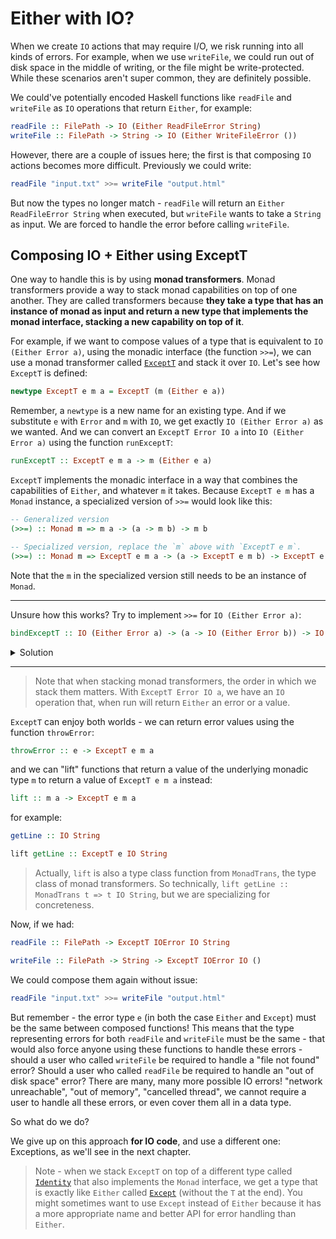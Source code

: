# Either with IO?

When we create `IO` actions that may require I/O, we risk running into all kinds of errors.
For example, when we use `writeFile`, we could run out of disk space in the middle of writing,
or the file might be write-protected. While these scenarios aren't super common, they are definitely
possible.

We could've potentially encoded Haskell functions like `readFile` and `writeFile` as `IO` operations
that return `Either`, for example:

```hs
readFile :: FilePath -> IO (Either ReadFileError String)
writeFile :: FilePath -> String -> IO (Either WriteFileError ())
```

However, there are a couple of issues here; the first is that composing `IO` actions
becomes more difficult. Previously we could write:

```hs
readFile "input.txt" >>= writeFile "output.html"
```

But now the types no longer match - `readFile` will return an `Either ReadFileError String` when executed,
but `writeFile` wants to take a `String` as input. We are forced to handle the error
before calling `writeFile`.

## Composing IO + Either using ExceptT

One way to handle this is by using **monad transformers**. Monad transformers provide a way
to stack monad capabilities on top of one another. They are called transformers because
**they take a type that has an instance of monad as input and return a new type that
implements the monad interface, stacking a new capability on top of it**.

For example, if we want to compose values of a type that is equivalent to `IO (Either Error a)`,
using the monadic interface (the function `>>=`), we can use a monad transformer
called [`ExceptT`](https://hackage.haskell.org/package/mtl-2.3.1/docs/Control-Monad-Except.html#g:2)
and stack it over `IO`.
Let's see how `ExceptT` is defined:

```hs
newtype ExceptT e m a = ExceptT (m (Either e a))
```

Remember, a `newtype` is a new name for an existing type. And if we substitute
`e` with `Error` and `m` with `IO`, we get exactly `IO (Either Error a)` as we wanted.
And we can convert an `ExceptT Error IO a` into `IO (Either Error a)` using
the function `runExceptT`:

```hs
runExceptT :: ExceptT e m a -> m (Either e a)
```

`ExceptT` implements the monadic interface in a way that combines the capabilities of
`Either`, and whatever `m` it takes. Because `ExceptT e m` has a `Monad` instance,
a specialized version of `>>=` would look like this:

```hs
-- Generalized version
(>>=) :: Monad m => m a -> (a -> m b) -> m b

-- Specialized version, replace the `m` above with `ExceptT e m`.
(>>=) :: Monad m => ExceptT e m a -> (a -> ExceptT e m b) -> ExceptT e m b
```

Note that the `m` in the specialized version still needs to be an instance of `Monad`.

---

Unsure how this works? Try to implement `>>=` for `IO (Either Error a)`:

```hs
bindExceptT :: IO (Either Error a) -> (a -> IO (Either Error b)) -> IO (Either Error b)
```

<details><summary>Solution</summary>

```hs
bindExceptT :: IO (Either Error a) -> (a -> IO (Either Error b)) -> IO (Either Error b)
bindExceptT mx f = do
  x <- mx -- `x` has the type `Either Error a`
  case x of
    Left err -> pure (Left err)
    Right y -> f y
```

Note that we didn't actually use the implementation details of `Error` or `IO`,
`Error` isn't mentioned at all, and for `IO`, we only used the monadic interface with
the do notation. We could write the same function with a more generalized type signature:

```hs
bindExceptT :: Monad m => m (Either e a) -> (a -> m (Either e b)) -> m (Either e b)
bindExceptT mx f = do
  x <- mx -- `x` has the type `Either e a`
  case x of
    Left err -> pure (Left err)
    Right y -> f y
```

And because `newtype ExceptT e m a = ExceptT (m (Either e a))`, we can just
pack and unpack that `ExceptT` constructor and get:


```hs
bindExceptT :: Monad m => ExceptT e m a -> (a -> ExceptT e m b) -> ExceptT e m b
bindExceptT mx f = ExceptT $ do
  -- `runExceptT mx` has the type `m (Either e a)`
  -- `x` has the type `Either e a`
  x <- runExceptT mx
  case x of
    Left err -> pure (Left err)
    Right y -> runExceptT (f y)
```

</details>

---

> Note that when stacking monad transformers, the order in which we stack them matters.
> With `ExceptT Error IO a`, we have an `IO` operation that, when run will return `Either`
> an error or a value.

`ExceptT` can enjoy both worlds - we can return error values using the function `throwError`:

```hs
throwError :: e -> ExceptT e m a
```

and we can "lift" functions that return a value of the underlying monadic type `m` to return
a value of `ExceptT e m a` instead:

```hs
lift :: m a -> ExceptT e m a
```

for example:

```hs
getLine :: IO String

lift getLine :: ExceptT e IO String
```

> Actually, `lift` is also a type class function from `MonadTrans`, the type class
> of monad transformers. So technically, `lift getLine :: MonadTrans t => t IO String`,
> but we are specializing for concreteness.


Now, if we had:

```hs
readFile :: FilePath -> ExceptT IOError IO String

writeFile :: FilePath -> String -> ExceptT IOError IO ()
```

We could compose them again without issue:

```hs
readFile "input.txt" >>= writeFile "output.html"
```

But remember - the error type `e` (in both the case `Either` and `Except`)
must be the same between composed functions! This means that the type representing
errors for both `readFile` and `writeFile` must be the same - that would also
force anyone using these functions to handle these errors - should a user who
called `writeFile` be required to handle a "file not found" error? Should a user
who called `readFile` be required to handle an "out of disk space" error?
There are many, many more possible IO errors! "network unreachable", "out of memory",
"cancelled thread", we cannot require a user to handle all these errors, or
even cover them all in a data type.

So what do we do?

We give up on this approach **for IO code**, and use a different one: Exceptions,
as we'll see in the next chapter.

> Note - when we stack `ExceptT` on top of a different type called
> [`Identity`](https://hackage.haskell.org/package/base-4.16.4.0/docs/Data-Functor-Identity.html)
> that also implements the `Monad` interface, we get a type that is exactly like `Either`
> called [`Except`](https://hackage.haskell.org/package/transformers-0.6.0.2/docs/Control-Monad-Trans-Except.html#t:Except)
> (without the `T` at the end). You might sometimes want to use `Except` instead of `Either`
> because it has a more appropriate name and better API for error handling than `Either`.
